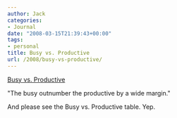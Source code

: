 ```yaml
---
author: Jack
categories:
- Journal
date: "2008-03-15T21:39:43+00:00"
tags:
- personal
title: Busy vs. Productive
url: /2008/busy-vs-productive/
---
```


[Busy vs. Productive][1]

"The busy outnumber the productive by a wide margin."

And please see the Busy vs. Productive table. Yep.

 [1]: http://30sleeps.com/blog/2007/12/16/busy-vs-productive/